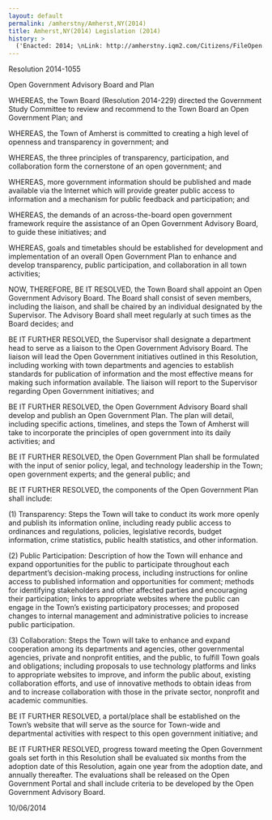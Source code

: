 ```yaml
---
layout: default
permalink: /amherstny/Amherst,NY(2014)
title: Amherst,NY(2014) Legislation (2014)
history: >
  ('Enacted: 2014; \nLink: http://amherstny.iqm2.com/Citizens/FileOpen.aspx?Type=12=1239=True;\nMeans: Legislation',)
---
```


<p/> <p>Resolution 2014-1055</p> <p>Open Government Advisory Board and Plan</p> <p>WHEREAS, the Town Board (Resolution 2014-229) directed the Government Study Committee to review and recommend to the Town Board an Open Government Plan; and</p> <p>WHEREAS, the Town of Amherst is committed to creating a high level of openness and transparency in government; and</p> <p>WHEREAS, the three principles of transparency, participation, and collaboration form the cornerstone of an open government; and</p> <p>WHEREAS, more government information should be published and made available via the Internet which will provide greater public access to information and a mechanism for public feedback and participation; and</p> <p>WHEREAS, the demands of an across-the-board open government framework require the assistance of an Open Government Advisory Board, to guide these initiatives; and</p> <p>WHEREAS, goals and timetables should be established for development and implementation of an overall Open Government Plan to enhance and develop transparency, public participation, and collaboration in all town activities;</p> <p>NOW, THEREFORE, BE IT RESOLVED, the Town Board shall appoint an Open Government Advisory Board. The Board shall consist of seven members, including the liaison, and shall be chaired by an individual designated by the Supervisor. The Advisory Board shall meet regularly at such times as the Board decides; and</p> <p>BE IT FURTHER RESOLVED, the Supervisor shall designate a department head to serve as a liaison to the Open Government Advisory Board. The liaison will lead the Open Government initiatives outlined in this Resolution, including working with town departments and agencies to establish standards for publication of information and the most effective means for making such information available. The liaison will report to the Supervisor regarding Open Government initiatives; and</p> <p>BE IT FURTHER RESOLVED, the Open Government Advisory Board shall develop and publish an Open Government Plan. The plan will detail, including specific actions, timelines, and steps the Town of Amherst will take to incorporate the principles of open government into its daily activities; and</p> <p>BE IT FURTHER RESOLVED, the Open Government Plan shall be formulated with the input of senior policy, legal, and technology leadership in the Town; open government experts; and the general public; and</p> <p>BE IT FURTHER RESOLVED, the components of the Open Government Plan shall include:</p> <p>(1) Transparency: Steps the Town will take to conduct its work more openly and publish its information online, including ready public access to ordinances and regulations, policies, legislative records, budget information, crime statistics, public health statistics, and other information.</p> <p>(2) Public Participation: Description of how the Town will enhance and expand opportunities for the public to participate throughout each department’s decision-making process, including instructions for online access to published information and opportunities for comment; methods for identifying stakeholders and other affected parties and encouraging their participation; links to appropriate websites where the public can engage in the Town’s existing participatory processes; and proposed changes to internal management and administrative policies to increase public participation.</p> <p>(3) Collaboration: Steps the Town will take to enhance and expand cooperation among its departments and agencies, other governmental agencies, private and nonprofit entities, and the public, to fulfill Town goals and obligations; including proposals to use technology platforms and links to appropriate websites to improve, and inform the public about, existing collaboration efforts, and use of innovative methods to obtain ideas from and to increase collaboration with those in the private sector, nonprofit and academic communities.</p> <p>BE IT FURTHER RESOLVED, a portal/place shall be established on the Town’s website that will serve as the source for Town-wide and departmental activities with respect to this open government initiative; and</p> <p>BE IT FURTHER RESOLVED, progress toward meeting the Open Government goals set forth in this Resolution shall be evaluated six months from the adoption date of this Resolution, again one year from the adoption date, and annually thereafter. The evaluations shall be released on the Open Government Portal and shall include criteria to be developed by the Open Government Advisory Board.</p> <p>10/06/2014</p>